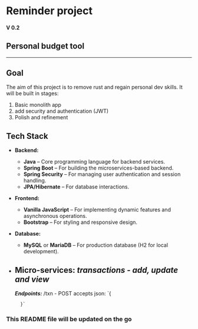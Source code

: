 # **Reminder project** 
#### V 0.2

## Personal budget tool

---

## **Goal**
The aim of this project is to remove rust and regain personal dev skills.
It will be built in stages:

1. Basic monolith app
2. add security and authentication (JWT)
3. Polish and refinement

## **Tech Stack**
- **Backend:**
    - **Java** – Core programming language for backend services.
    - **Spring Boot** – For building the microservices-based backend.
    - **Spring Security** – For managing user authentication and session handling.
    - **JPA/Hibernate** – For database interactions.

- **Frontend:**
    - **Vanilla JavaScript** – For implementing dynamic features and asynchronous operations.
    - **Bootstrap** – For styling and responsive design.

- **Database:**
    - **MySQL** or **MariaDB** – For production database (H2 for local development).

- **Micro-services:**
    ***transactions - add, update and view***
    ---
    ***Endpoints:***
        /txn - POST
        accepts json:
        `{
            
        }`

### **This README file will be updated on the go**